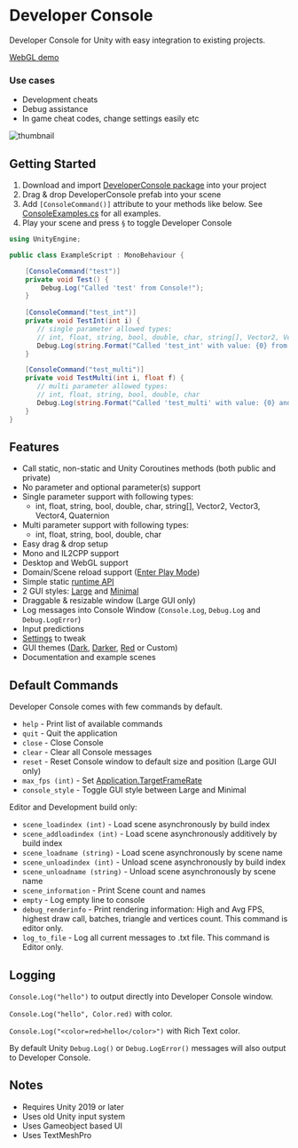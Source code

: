 # Developer Console

Developer Console for Unity with easy integration to existing projects.

[WebGL demo](https://anarkila.github.io/DeveloperConsole/Demo)

### Use cases 
- Development cheats
- Debug assistance
- In game cheat codes, change settings easily etc

![thumbnail](https://github.com/anarkila/DeveloperConsole/blob/main/Images/large_dark.PNG)

## Getting Started
1. Download and import [DeveloperConsole package](https://github.com/anarkila/DeveloperConsole/releases/download/v1.0.0/DeveloperConsole_1.0.0.unitypackage) into your project
2. Drag & drop DeveloperConsole prefab into your scene
3. Add ``[ConsoleCommand()]`` attribute to your methods like below. See [ConsoleExamples.cs](https://github.com/anarkila/DeveloperConsole/blob/main/Console/Assets/DeveloperConsole/Example%20scenes/Example%20scripts/ConsoleExamples.cs) for all examples. 
4. Play your scene and press ``§`` to toggle Developer Console

```C#
using UnityEngine;

public class ExampleScript : MonoBehaviour {

    [ConsoleCommand("test")]
    private void Test() {
        Debug.Log("Called 'test' from Console!");
    }
    
    [ConsoleCommand("test_int")]
    private void TestInt(int i) {
       // single parameter allowed types: 
       // int, float, string, bool, double, char, string[], Vector2, Vector3, Vector4, Quaternion
       Debug.Log(string.Format("Called 'test_int' with value: {0} from Console!", i));
    }

    [ConsoleCommand("test_multi")]
    private void TestMulti(int i, float f) {
       // multi parameter allowed types:
       // int, float, string, bool, double, char
       Debug.Log(string.Format("Called 'test_multi' with value: {0} and {1} from Console!", i, f));
    }
}
```

## Features

- Call static, non-static and Unity Coroutines methods (both public and private)
- No parameter and optional parameter(s) support
- Single parameter support with following types:
    - int, float, string, bool, double, char, string[], Vector2, Vector3, Vector4, Quaternion
- Multi parameter support with following types:
    - int, float, string, bool, double, char
- Easy drag & drop setup
- Mono and IL2CPP support
- Desktop and WebGL support
- Domain/Scene reload support ([Enter Play Mode](https://docs.unity3d.com/Manual/ConfigurableEnterPlayMode.html))
- Simple static [runtime API](https://github.com/anarkila/DeveloperConsole/blob/main/Console/Assets/DeveloperConsole/Scripts/Console.cs)
- 2 GUI styles: [Large](https://github.com/anarkila/DeveloperConsole/blob/main/Images/large_dark.PNG) and [Minimal](https://github.com/anarkila/DeveloperConsole/blob/main/Images/minimal.png)
- Draggable & resizable window (Large GUI only)
- Log messages into Console Window (``Console.Log``, ``Debug.Log`` and ``Debug.LogError``)
- Input predictions
- [Settings](https://github.com/anarkila/DeveloperConsole/blob/main/Images/settings.PNG) to tweak
- GUI themes ([Dark](https://github.com/anarkila/DeveloperConsole/blob/main/Images/large_dark.PNG), [Darker](https://github.com/anarkila/DeveloperConsole/blob/main/Images/large_darker.png), [Red](https://github.com/anarkila/DeveloperConsole/blob/main/Images/large_red.PNG) or Custom)
- Documentation and example scenes

## Default Commands
Developer Console comes with few commands by default.

* ``help`` - Print list of available commands
* ``quit`` - Quit the application
* ``close`` - Close Console
* ``clear`` - Clear all Console messages
* ``reset`` - Reset Console window to default size and position (Large GUI only)
* ``max_fps (int)`` - Set [Application.TargetFrameRate](https://docs.unity3d.com/ScriptReference/Application-targetFrameRate.html)
* ``console_style`` - Toggle GUI style between Large and Minimal

Editor and Development build only:

* ``scene_loadindex (int)`` - Load scene asynchronously by build index
* ``scene_addloadindex (int)`` - Load scene asynchronously additively by build index
* ``scene_loadname (string)`` - Load scene asynchronously by scene name
* ``scene_unloadindex (int)`` - Unload scene asynchronously by build index
* ``scene_unloadname (string)`` - Unload scene asynchronously by scene name
* ``scene_information`` - Print Scene count and names
* ``empty`` - Log empty line to console
* ``debug_renderinfo`` - Print rendering information: High and Avg FPS, highest draw call, batches, triangle and vertices count. This command is editor only.
* ``log_to_file`` - Log all current messages to .txt file. This command is Editor only.

## Logging
``Console.Log("hello")`` to output directly into Developer Console window. 

``Console.Log("hello", Color.red)`` with color.

``Console.Log("<color=red>hello</color>")`` with Rich Text color.

By default Unity ``Debug.Log()`` or ``Debug.LogError()`` messages will also output to Developer Console.

## Notes
- Requires Unity 2019 or later
- Uses old Unity input system
- Uses Gameobject based UI
- Uses TextMeshPro